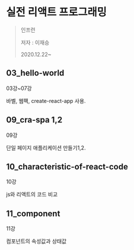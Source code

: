 # 실전 리액트 프로그래밍
>인프런
>
>저자 : 이재승
>
>2020.12.22~

## 03_hello-world
03강~07강

바벨, 웹팩, create-react-app 사용.

## 09_cra-spa 1,2
09강

단일 페이지 애플리케이션 만들기1,2.

## 10_characteristic-of-react-code
 10강

 js와 리액트의 코드 비교

 ## 11_component
 11강

 컴포넌트의 속성값과 상태값

 